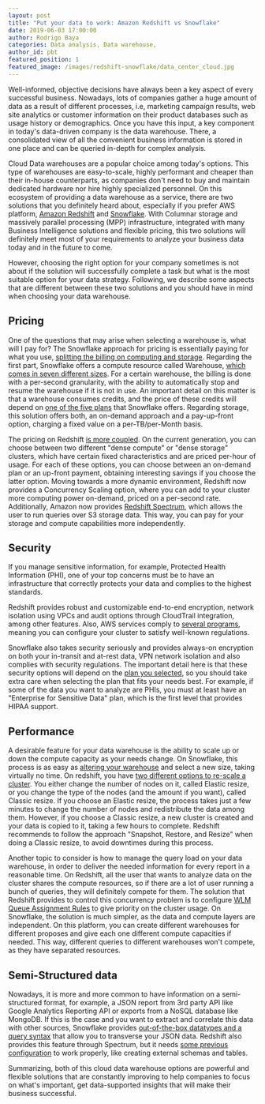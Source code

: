 ```yaml
---
layout: post
title: "Put your data to work: Amazon Redshift vs Snowflake"
date: 2019-06-03 17:00:00
author: Rodrigo Baya
categories: Data analysis, Data warehouse, 
author_id: pbt
featured_position: 1
featured_image: /images/redshift-snowflake/data_center_cloud.jpg
---
```


Well-informed, objective decisions have always been a key aspect of every successful business.
Nowadays, lots of companies gather a huge amount of data as a result of different processes, i.e, marketing campaign results, web site analytics or customer information on their product databases such as usage history or demographics.
Once you have this input, a key component in today's data-driven company is the data warehouse.
There, a consolidated view of all the convenient business information is stored in one place and can be queried in-depth for complex analysis.

Cloud Data warehouses are a popular choice among today's options. 
This type of warehouses are easy-to-scale, highly performant and cheaper than their in-house counterparts, as companies don't need to buy and maintain dedicated hardware nor hire highly specialized personnel.
On this ecosystem of providing a data warehouse as a service, there are two solutions that you definitely heard about, especially if you prefer AWS platform, [Amazon Redshift](https://aws.amazon.com/redshift/) and [Snowflake](https://www.snowflake.com/). 
With Columnar storage and massively parallel processing (MPP) infrastructure, integrated with many Business Intelligence solutions and flexible pricing, this two solutions will definitely meet most of your requirements to analyze your business data today and in the future to come.

However, choosing the right option for your company sometimes is not about if the solution will successfully complete a task but what is the most suitable option for your data strategy.
Following, we describe some aspects that are different between these two solutions and you should have in mind when choosing your data warehouse.

## Pricing

One of the questions that may arise when selecting a warehouse is, what will I pay for?
The Snowflake approach for pricing is essentially paying for what you use, [splitting the billing on computing and storage](https://www.snowflake.com/pricing/).
Regarding the first part, Snowflake offers a compute resource called Warehouse, [which comes in seven different sizes](https://docs.snowflake.net/manuals/user-guide/warehouses-overview.html#warehouse-size).
For a certain warehouse, the billing is done with a per-second granularity, with the ability to automatically stop and resume the warehouse if it is not in use.
An important detail on this matter is that a warehouse consumes credits, and the price of these credits will depend on [one of the five plans](https://www.snowflake.com/pricing/) that Snowflake offers.
Regarding storage, this solution offers both, an on-demand approach and a pay-up-front option, charging a fixed value on a per-TB/per-Month basis.

The pricing on Redshift [is more coupled](https://aws.amazon.com/redshift/pricing/).
On the current generation, you can choose between two different "dense compute" or "dense storage" clusters, which have certain fixed characteristics and are priced per-hour of usage.
For each of these options, you can choose between an on-demand plan or an up-front payment, obtaining interesting savings if you choose the latter option.
Moving towards a more dynamic environment, Redshift now provides a Concurrency Scaling option, where you can add to your cluster more computing power on-demand, priced on a per-second rate.
Additionally, Amazon now provides [Redshift Spectrum](https://aws.amazon.com/blogs/big-data/amazon-redshift-spectrum-extends-data-warehousing-out-to-exabytes-no-loading-required/), which allows the user to run queries over S3 storage data.
This way, you can pay for your storage and compute capabilities more independently.

## Security

If you manage sensitive information, for example, Protected Health Information (PHI), one of your top concerns must be to have an infrastructure that correctly protects your data and complies to the highest standards.

Redshift provides robust and customizable end-to-end encryption, network isolation using VPCs and audit options through CloudTrail integration, among other features.
Also, AWS services comply to [several programs](https://aws.amazon.com/compliance/programs/), meaning you can configure your cluster to satisfy well-known regulations.

Snowflake also takes security seriously and provides always-on encryption on both your in-transit and at-rest data, VPN network isolation and also complies with security regulations. 
The important detail here is that these security options will depend on the [plan you selected](https://www.snowflake.com/pricing/), so you should take extra care when selecting the plan that fits your needs best.
For example, if some of the data you want to analyze are PHIs, you must at least have an "Enterprise for Sensitive Data" plan, which is the first level that provides HIPAA support.

## Performance

A desirable feature for your data warehouse is the ability to scale up or down the compute capacity as your needs change.
On Snowflake, this process is as easy as [altering your warehouse](https://docs.snowflake.net/manuals/user-guide/warehouses-tasks.html#resizing-a-warehouse) and select a new size, taking virtually no time.
On redshift, you have [two different options to re-scale a cluster](https://docs.aws.amazon.com/redshift/latest/mgmt/rs-resize-tutorial.html).
You either change the number of nodes on it, called Elastic resize, or you change the type of the nodes (and the amount if you want), called Classic resize.
If you choose an Elastic resize, the process takes just a few minutes to change the number of nodes and redistribute the data among them.
However, if you choose a Classic resize, a new cluster is created and your data is copied to it, taking a few hours to complete.
Redshift recommends to follow the approach "Snapshot, Restore, and Resize" when doing a Classic resize, to avoid downtimes during this process.

Another topic to consider is how to manage the query load on your data warehouse, in order to deliver the needed information for every report in a reasonable time.
On Redshift, all the user that wants to analyze data on the cluster shares the compute resources, so if there are a lot of user running a bunch of queries, they will definitely compete for them.
The solution that Redshift provides to control this concurrency problem is to configure [WLM Queue Assignment Rules](https://docs.aws.amazon.com/redshift/latest/dg/cm-c-wlm-queue-assignment-rules.html) to give priority on the cluster usage.
On Snowflake, the solution is much simpler, as the data and compute layers are independent.
On this platform, you can create different warehouses for different proposes and give each one different compute capacities if needed. This way, different queries to different warehouses won't compete, as they have separated resources.

## Semi-Structured data

Nowadays, it is more and more common to have information on a semi-structured format, for example, a JSON report from 3rd party API like Google Analytics Reporting API or exports from a NoSQL database like MongoDB.
If this is the case and you want to extract and correlate this data with other sources, Snowflake provides [out-of-the-box datatypes and a query syntax](https://docs.snowflake.net/manuals/sql-reference/data-types-semistructured.html) that allow you to transverse your JSON data.
Redshift also provides this feature through Spectrum, but it needs [some previous configuration](https://docs.aws.amazon.com/redshift/latest/dg/c-getting-started-using-spectrum.html) to work properly, like creating external schemas and tables.


Summarizing, both of this cloud data warehouse options are powerful and flexible solutions that are constantly improving to help companies to focus on what's important, get data-supported insights that will make their business successful.
